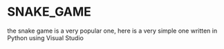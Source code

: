 # SNAKE_GAME


the snake game is a very popular one, here is a very simple one written in Python using Visual Studio 
